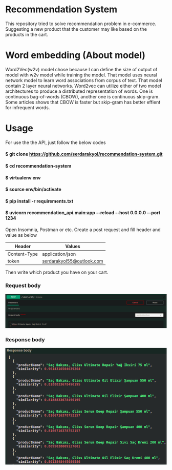 # Recommendation System
This repository tried to solve recommendation problem in e-commerce. Suggesting a new product that the customer may like based on the products in the cart.

# Word embedding (About model)
Word2Vec(w2v) model chose because I can define the size of output of model with w2v model while training the model. That model uses neural network model to learn word associations from corpus of text. That model contain 2 layer neural networks. Word2vec can utilize either of two model architectures to produce a distributed representation of words. One is continuous bag-of-words (CBOW), another one is continuous skip-gram. Some articles shows that CBOW is faster but skip-gram has better effient for infrequent words.

# Usage
For use the the API, just follow the below codes
#### $ git clone https://github.com/serdarakyol/recommendation-system.git
#### $ cd recommendation-system 
#### $ virtualenv env
#### $ source env/bin/activate
#### $ pip install -r requirements.txt
#### $ uvicorn recommendation_api.main:app --reload --host 0.0.0.0 --port 1234

Open Insomnia, Postman or etc. Create a post request and fill header and value as below

Header | Values
--- | ---
Content-Type | application/json
token | serdarakyol55@outlook.com

Then write which product you have on your cart. 

### Request body
![Request Body](1.png)

### Response body
![Response Body](2.png)
